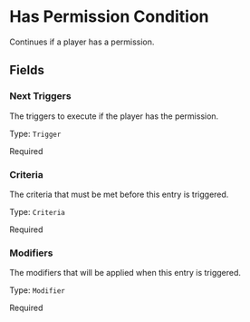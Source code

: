 # Has Permission Condition

Continues if a player has a permission.

## Fields


### Next Triggers
The triggers to execute if the player has the permission.

Type: `Trigger`

Required

### Criteria
The criteria that must be met before this entry is triggered.

Type: `Criteria`

Required

### Modifiers
The modifiers that will be applied when this entry is triggered.

Type: `Modifier`

Required
